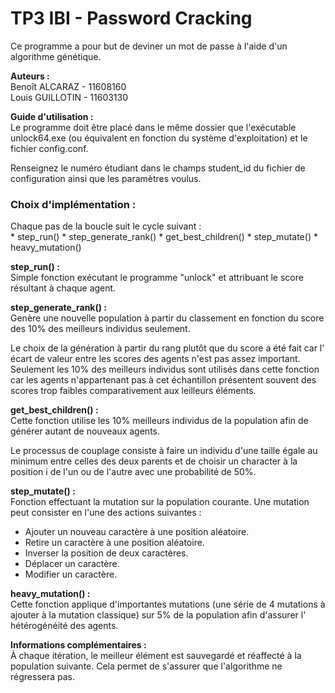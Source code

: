 # TP3 IBI - Password Cracking

Ce programme a pour but de deviner un mot de passe à l'aide d'un algorithme
génétique.

<b>Auteurs :</b><br>
Benoît ALCARAZ - 11608160<br>
Louis GUILLOTIN - 11603130<br>

<b>Guide d'utilisation :</b><br>
Le programme doit être placé dans le même dossier que l'exécutable unlock64.exe
(ou équivalent en fonction du système d'exploitation) et le fichier config.conf.

Renseignez le numéro étudiant dans le champs student_id du fichier de
configuration ainsi que les paramètres voulus.

<h3>Choix d'implémentation :</h3>
Chaque pas de la boucle suit le cycle suivant :<br>
* step_run()
* step_generate_rank()
* get_best_children()
* step_mutate()
* heavy_mutation()

<b>step_run() :</b><br>
Simple fonction exécutant le programme "unlock" et attribuant le score résultant
à chaque agent.

<b>step_generate_rank() :</b><br>
Genère une nouvelle population à partir du classement en fonction du score des
10% des meilleurs individus seulement.

Le choix de la génération à partir du rang plutôt que du score a été fait car l'
écart de valeur entre les scores des agents n'est pas assez important. Seulement
les 10% des meilleurs individus sont utilisés dans cette fonction car les agents
n'appartenant pas à cet échantillon présentent souvent des scores trop faibles
comparativement aux leilleurs éléments.

<b>get_best_children() :</b><br>
Cette fonction utilise les 10% meilleurs individus de la population afin de
générer autant de nouveaux agents.

Le processus de couplage consiste à faire un individu d'une taille égale au
minimum entre celles des deux parents et de choisir un character à la position i
de l'un ou de l'autre avec une probabilité de 50%.

<b>step_mutate() :</b><br>
Fonction effectuant la mutation sur la population courante. Une mutation peut
consister en l'une des actions suivantes :
* Ajouter un nouveau caractère à une position aléatoire.
* Retire un caractère à une position aléatoire.
* Inverser la position de deux caractères.
* Déplacer un caractère.
* Modifier un caractère.

<b>heavy_mutation() :</b><br>
Cette fonction applique d'importantes mutations (une série de 4 mutations à
ajouter à la mutation classique) sur 5% de la population afin d'assurer l'
hétérogénéité des agents.

<b>Informations complémentaires :</b><br>
À chaque itération, le meilleur élément est sauvegardé et réaffecté à la
population suivante. Cela permet de s'assurer que l'algorithme ne régressera
pas.
